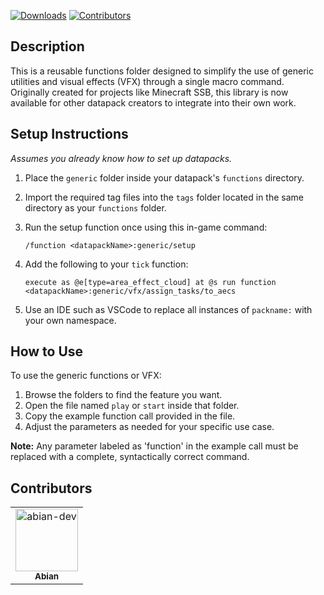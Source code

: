 [![Downloads](https://img.shields.io/github/downloads/abian-dev/Minecraft-Functions-VFX-Datapack/total)](https://github.com/abian-dev/Minecraft-Functions-VFX-Datapack/releases)
[![Contributors](https://img.shields.io/badge/all_contributors-1-orange.svg?style=flat-square)](#contributors)

## Description
This is a reusable functions folder designed to simplify the use of generic utilities and visual effects (VFX) through a single macro command. Originally created for projects like Minecraft SSB, this library is now available for other datapack creators to integrate into their own work.

## Setup Instructions
*Assumes you already know how to set up datapacks.*

1. Place the `generic` folder inside your datapack's `functions` directory.

2. Import the required tag files into the `tags` folder located in the same directory as your `functions` folder.

3. Run the setup function once using this in-game command:
   ```mcfunction
   /function <datapackName>:generic/setup

4. Add the following to your `tick` function:
   ```mcfunction
   execute as @e[type=area_effect_cloud] at @s run function <datapackName>:generic/vfx/assign_tasks/to_aecs

5. Use an IDE such as VSCode to replace all instances of `packname:` with your own namespace.

## How to Use
To use the generic functions or VFX:
1. Browse the folders to find the feature you want.
2. Open the file named `play` or `start` inside that folder.
3. Copy the example function call provided in the file.
4. Adjust the parameters as needed for your specific use case.

**Note:** Any parameter labeled as 'function' in the example call must be replaced with a complete, syntactically correct command.

## Contributors
<table>
  <tr>
    <td align="center">
      <a href="https://github.com/abian-dev">
        <img src="https://avatars.githubusercontent.com/u/210317798?v=4" width="100" alt="abian-dev" /><br />
        <sub><b>Abian</b></sub>
      </a><br />
    </td>
  </tr>
</table>